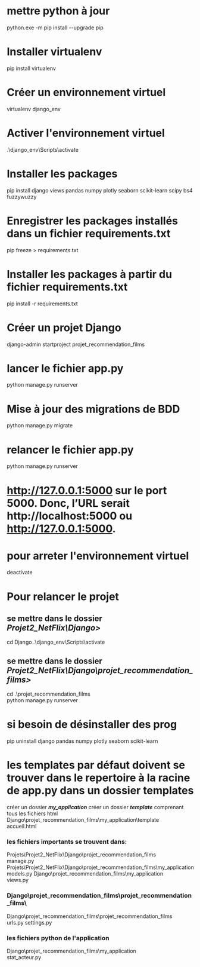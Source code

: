 # mettre python à jour
python.exe -m pip install --upgrade pip

# Installer virtualenv
pip install virtualenv

# Créer un environnement virtuel
virtualenv django_env

# Activer l'environnement virtuel
.\django_env\Scripts\activate

# Installer les packages
pip install django views pandas numpy plotly seaborn scikit-learn scipy bs4 fuzzywuzzy

# Enregistrer les packages installés dans un fichier requirements.txt
pip freeze > requirements.txt

# Installer les packages à partir du fichier requirements.txt
pip install -r requirements.txt

# Créer un projet Django
django-admin startproject projet_recommendation_films

# lancer le fichier app.py
python manage.py  runserver

# Mise à jour des migrations de BDD
python manage.py migrate


# relancer le fichier app.py
python manage.py  runserver

# http://127.0.0.1:5000 sur le port 5000. Donc, l’URL serait http://localhost:5000 ou http://127.0.0.1:5000.

# pour arreter l'environnement virtuel
deactivate

# Pour relancer le projet
## se mettre dans le dossier ***Projet2_NetFlix\Django>***
cd Django
.\django_env\Scripts\activate
##  se mettre dans le dossier ***Projet2_NetFlix\Django\projet_recommendation_films>***
<!-- cd .\projet_recommendation_films\ -->
cd .\projet_recommendation_films\
python manage.py  runserver

# si besoin de désinstaller des prog
pip uninstall django pandas numpy plotly seaborn scikit-learn

#  les templates par défaut doivent se trouver dans le repertoire à la racine de app.py dans un dossier templates
créer un dossier ***my_application***
créer un dossier ***template*** comprenant tous les fichiers html
Django\projet_recommendation_films\my_application\template\
accueil.html
### les fichiers importants se trouvent dans:
Projets\Projet2_NetFlix\Django\projet_recommendation_films\
manage.py
Projets\Projet2_NetFlix\Django\projet_recommendation_films\my_application\
models.py
Django\projet_recommendation_films\my_application\
views.py
### Django\projet_recommendation_films\projet_recommendation_films\
Django\projet_recommendation_films\projet_recommendation_films\
urls.py
settings.py
### les fichiers python de l'application
Django\projet_recommendation_films\my_application\
stat_acteur.py
